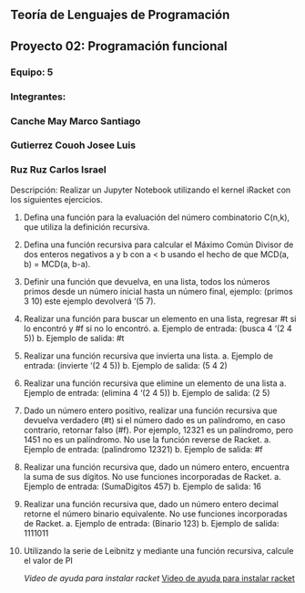 ## Teoría de Lenguajes de Programación
## Proyecto 02: Programación funcional
### Equipo: 5
### Integrantes:
### Canche May Marco Santiago
### Gutierrez Couoh Josee Luis
### Ruz Ruz Carlos Israel

Descripción: Realizar un Jupyter Notebook utilizando el kernel iRacket con los siguientes ejercicios.
1. Defina una función para la evaluación del número combinatorio C(n,k), que utiliza la 
definición recursiva. 
2. Defina una función recursiva para calcular el Máximo Común Divisor de dos enteros 
negativos a y b con a < b usando el hecho de que MCD(a, b) = MCD(a, b-a).
3. Definir una función que devuelva, en una lista, todos los números primos desde un número 
inicial hasta un número final, ejemplo: (primos 3 10) este ejemplo devolverá ‘(5 7).
4. Realizar una función para buscar un elemento en una lista, regresar #t si lo encontró y #f si 
no lo encontró.
      a. Ejemplo de entrada: (busca 4 ‘(2 4 5))
      b. Ejemplo de salida: #t
5. Realizar una función recursiva que invierta una lista.
      a. Ejemplo de entrada: (invierte ‘(2 4 5))
      b. Ejemplo de salida: (5 4 2)
6. Realizar una función recursiva que elimine un elemento de una lista
      a. Ejemplo de entrada: (elimina 4 ‘(2 4 5))
      b. Ejemplo de salida: (2 5)
7. Dado un número entero positivo, realizar una función recursiva que devuelva verdadero (#t)
si el número dado es un palíndromo, en caso contrario, retornar falso (#f). Por ejemplo, 
12321 es un palíndromo, pero 1451 no es un palíndromo. No use la función reverse de 
Racket.
      a. Ejemplo de entrada: (palindromo 12321)
      b. Ejemplo de salida: #f
8. Realizar una función recursiva que, dado un número entero, encuentra la suma de sus 
dígitos. No use funciones incorporadas de Racket.
      a. Ejemplo de entrada: (SumaDigitos 457)
      b. Ejemplo de salida: 16
9. Realizar una función recursiva que, dado un número entero decimal retorne el número 
binario equivalente. No use funciones incorporadas de Racket.
      a. Ejemplo de entrada: (Binario 123)
      b. Ejemplo de salida: 1111011
10. Utilizando la serie de Leibnitz y mediante una función recursiva, calcule el valor de PI

    *Video de ayuda para instalar racket* [Video de ayuda para instalar racket](https://youtu.be/35088I6Qbkg "Haz click aquí")



